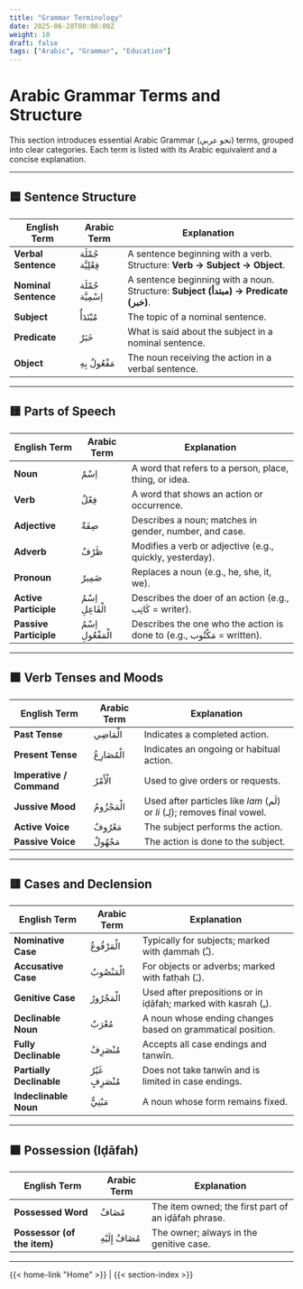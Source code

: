```yaml
---
title: "Grammar Terminology"
date: 2025-06-28T00:00:00Z
weight: 10
draft: false
tags: ["Arabic", "Grammar", "Education"]
---
```


# Arabic Grammar Terms and Structure

This section introduces essential Arabic Grammar (نحو عربي) terms, grouped into clear categories. Each term is listed with its Arabic equivalent and a concise explanation.

---

## 🟦 Sentence Structure

| **English Term**        | **Arabic Term**         | **Explanation**                                                                 |
|-------------------------|--------------------------|----------------------------------------------------------------------------------|
| **Verbal Sentence**     | جُمْلَة فِعْلِيَّة       | A sentence beginning with a verb. Structure: **Verb → Subject → Object**.       |
| **Nominal Sentence**    | جُمْلَة اِسْمِيَّة      | A sentence beginning with a noun. Structure: **Subject (مبتدأ) → Predicate (خبر)**. |
| **Subject**             | مُبْتَدَأٌ                | The topic of a nominal sentence.                                                |
| **Predicate**           | خَبَرٌ                   | What is said about the subject in a nominal sentence.                           |
| **Object**              | مَفْعُولٌ بِهِ            | The noun receiving the action in a verbal sentence.                             |

---

## 🟨 Parts of Speech

| **English Term**        | **Arabic Term**         | **Explanation**                                                                 |
|-------------------------|--------------------------|----------------------------------------------------------------------------------|
| **Noun**                | اِسْمٌ                   | A word that refers to a person, place, thing, or idea.                          |
| **Verb**                | فِعْلٌ                   | A word that shows an action or occurrence.                                      |
| **Adjective**           | صِفَةٌ                   | Describes a noun; matches in gender, number, and case.                          |
| **Adverb**              | ظَرْفٌ                   | Modifies a verb or adjective (e.g., quickly, yesterday).                        |
| **Pronoun**             | ضَمِيرٌ                 | Replaces a noun (e.g., he, she, it, we).                                        |
| **Active Participle**   | اِسْمُ الْفَاعِلِ        | Describes the doer of an action (e.g., كَاتِب = writer).                        |
| **Passive Participle**  | اِسْمُ الْمَفْعُولِ      | Describes the one who the action is done to (e.g., مَكْتُوب = written).        |

---

## 🟩 Verb Tenses and Moods

| **English Term**        | **Arabic Term**         | **Explanation**                                                                 |
|-------------------------|--------------------------|----------------------------------------------------------------------------------|
| **Past Tense**          | الْمَاضِي                | Indicates a completed action.                                                   |
| **Present Tense**       | الْمُضَارِعُ             | Indicates an ongoing or habitual action.                                        |
| **Imperative / Command**| الْأَمْرُ                | Used to give orders or requests.                                                |
| **Jussive Mood**        | الْمَجْزُومُ             | Used after particles like *lam* (لَم) or *li* (لِـ); removes final vowel.        |
| **Active Voice**        | مَعْرُوفٌ                | The subject performs the action.                                                |
| **Passive Voice**       | مَجْهُولٌ                | The action is done to the subject.                                              |

---

## 🟥 Cases and Declension

| **English Term**        | **Arabic Term**         | **Explanation**                                                                 |
|-------------------------|--------------------------|----------------------------------------------------------------------------------|
| **Nominative Case**     | الْمَرْفُوعُ             | Typically for subjects; marked with ḍammah (ـُ).                                |
| **Accusative Case**     | الْمَنْصُوبُ             | For objects or adverbs; marked with fatḥah (ـَ).                                |
| **Genitive Case**       | الْمَجْرُورُ             | Used after prepositions or in iḍāfah; marked with kasrah (ـِ).                 |
| **Declinable Noun**     | مُعْرَبٌ                 | A noun whose ending changes based on grammatical position.                      |
| **Fully Declinable**    | مُنْصَرِفٌ               | Accepts all case endings and tanwīn.                                            |
| **Partially Declinable**| غَيْرُ مُنْصَرِفٍ         | Does not take tanwīn and is limited in case endings.                           |
| **Indeclinable Noun**   | مَبْنِيٌّ                | A noun whose form remains fixed.                                                |

---

## 🟪 Possession (Iḍāfah)

| **English Term**             | **Arabic Term**         | **Explanation**                                                                 |
|------------------------------|--------------------------|----------------------------------------------------------------------------------|
| **Possessed Word**           | مُضَافٌ                  | The item owned; the first part of an iḍāfah phrase.                             |
| **Possessor (of the item)**  | مُضَافٌ إِلَيْهِ         | The owner; always in the genitive case.                                         |

---
{{< home-link "Home" >}} | {{< section-index >}}  